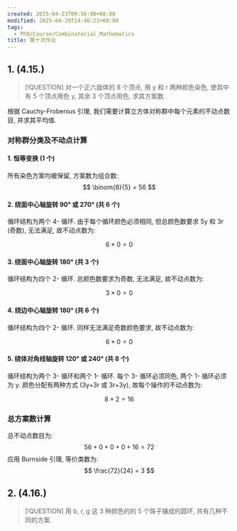 ```yaml
---
created: 2025-04-23T09:56:00+08:00
modified: 2025-04-29T14:46:23+08:00
tags:
  - PhD/Course/Combinatorial_Mathematics
title: 第十次作业
---
```


## 1. (4.15.)

> [!QUESTION]
> 对一个正六面体的 8 个顶点, 用 y 和 r 两种颜色染色, 使其中有 5 个顶点用色 y, 其余 3 个顶点用色, 求其方案数.

根据 Cauchy-Frobenius 引理, 我们需要计算立方体对称群中每个元素的不动点数目, 并求其平均值.

### 对称群分类及不动点计算

#### 1. 恒等变换 (1 个)

所有染色方案均被保留, 方案数为组合数:
$$
\binom{8}{5} = 56
$$

#### 2. 绕面中心轴旋转 90° 或 270° (共 6 个)

循环结构为两个 4- 循环. 由于每个循环颜色必须相同, 但总颜色数要求 5y 和 3r (奇数), 无法满足, 故不动点数为:

$$
6 \times 0 = 0
$$

#### 3. 绕面中心轴旋转 180° (共 3 个)

循环结构为四个 2- 循环. 总颜色数要求为奇数, 无法满足, 故不动点数为:

$$
3 \times 0 = 0
$$

#### 4. 绕边中心轴旋转 180° (共 6 个)

循环结构为四个 2- 循环. 同样无法满足奇数颜色要求, 故不动点数为:

$$
6 \times 0 = 0
$$

#### 5. 绕体对角线轴旋转 120° 或 240° (共 8 个)

循环结构为两个 3- 循环和两个 1- 循环. 每个 3- 循环必须同色, 两个 1- 循环必须为 y. 颜色分配有两种方式 (3y+3r 或 3r+3y), 故每个操作的不动点数为:

$$
8 \times 2 = 16
$$

### 总方案数计算

总不动点数目为:
$$
56 + 0 + 0 + 0 + 16 = 72
$$
应用 Burnside 引理, 等价类数为:
$$
\frac{72}{24} = 3
$$

## 2. (4.16.)

> [!QUESTION]
> 用 b, r, g 这 3 种颜色的的 5 个珠子镶成的圆环, 共有几种不同的方案.
